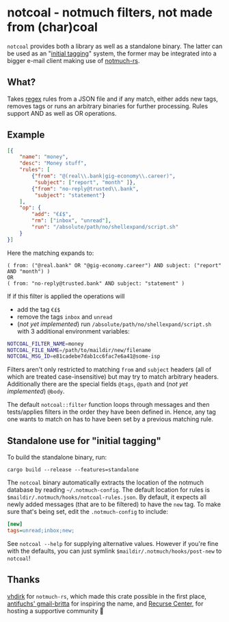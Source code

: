 # notcoal - notmuch filters, not made from (char)coal

`notcoal` provides both a library as well as a standalone binary. The latter
can be used as an "[initial tagging](https://notmuchmail.org/initial_tagging/)"
system, the former may be integrated into a bigger e-mail client making use
of [notmuch-rs](https://github.com/vhdirk/notmuch-rs).

## What?

Takes [regex](https://github.com/rust-lang/regex) rules from a JSON file and
if any match, either adds new tags, removes tags or runs an arbitrary binaries
for further processing. Rules support AND as well as OR operations.

## Example

```json
[{
    "name": "money",
    "desc": "Money stuff",
    "rules": [
        {"from": "@(real\\.bank|gig-economy\\.career)",
         "subject": ["report", "month" ]},
        {"from": "no-reply@trusted\\.bank",
         "subject": "statement"}
    ],
    "op": {
        "add": "€£$",
        "rm": ["inbox", "unread"],
        "run": "/absolute/path/no/shellexpand/script.sh"
    }
}]
```

Here the matching expands to:
```
( from: ("@real.bank" OR "@gig-economy.career") AND subject: ("report" AND "month") )
OR
( from: "no-reply@trusted.bank" AND subject: "statement" )
```

If if this filter is applied the operations will

* add the tag `€£$`
* remove the tags `inbox` and `unread`
* (*not yet implemented*) run `/absolute/path/no/shellexpand/script.sh` with 3
  additional environment variables:

```sh
NOTCOAL_FILTER_NAME=money
NOTCOAL_FILE_NAME=/path/to/maildir/new/filename
NOTCOAL_MSG_ID=e81cadebe7dab1cc6fac7e6a41@some-isp
```

Filters aren't only restricted to matching `from` and `subject` headers (all
of which are treated case-insensitive) but may try to match arbitrary headers.
Additionally there are the special fields `@tags`, `@path` and
(*not yet implemented*) `@body`.

The default `notcoal::filter` function loops through messages and then
tests/applies filters in the order they have been defined in. Hence, any tag
one wants to match on has to have been set by a previous matching rule.

## Standalone use for "initial tagging"

To build the standalone binary, run:

`cargo build --release --features=standalone`

The `notcoal` binary automatically extracts the location of the notmuch
database by reading `~/.notmuch-config`. The default location for rules is
`$maildir/.notmuch/hooks/notcoal-rules.json`. By default, it expects all newly
added messages (that are to be filtered) to have the `new` tag. To make sure
that's being set, edit the `.notmuch-config` to include:

```ini
[new]
tags=unread;inbox;new;
```

See `notcoal --help` for supplying alternative values. However if you're fine
with the defaults, you can just symlink `$maildir/.notmuch/hooks/post-new` to
`notcoal`!

## Thanks

[vhdirk](https://github.com/vhdirk/) for `notmuch-rs`, which made this crate
possible in the first place, [antifuchs' gmail-britta](https://github.com/antifuchs/gmail-britta/)
for inspiring the name, and [Recurse Center](https://www.recurse.com/), for
hosting a supportive community 💟
